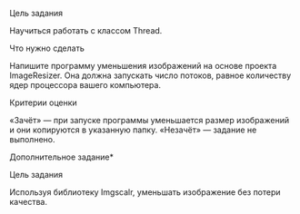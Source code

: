 Цель задания

Научиться работать с классом Thread.

Что нужно сделать

Напишите программу уменьшения изображений на основе проекта ImageResizer. Она должна запускать число потоков, равное количеству ядер процессора вашего компьютера.

Критерии оценки

«Зачёт» — при запуске программы уменьшается размер изображений и они копируются в указанную папку.
«Незачёт» — задание не выполнено.


Дополнительное задание*

Цель задания

Используя библиотеку Imgscalr, уменьшать изображение без потери качества. 

